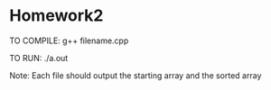 # Homework2

TO COMPILE:
g++ filename.cpp

TO RUN:
./a.out

Note: Each file should output the starting array and the sorted array
